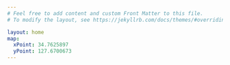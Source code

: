 ```yaml
---
# Feel free to add content and custom Front Matter to this file.
# To modify the layout, see https://jekyllrb.com/docs/themes/#overriding-theme-defaults

layout: home
map: 
  xPoint: 34.7625897
  yPoint: 127.6700673
---
```

